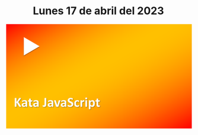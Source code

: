 <h1 align="center"><strong>Lunes 17 de abril del 2023</strong></h1>
<a href=""><img src="/CLASES/Kata_2/KATA_2.png"></a>

